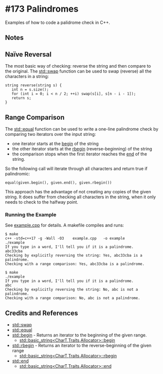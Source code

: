# #173 Palindromes

Examples of how to code a palidrome check in C++.

## Notes

## Naïve Reversal

The most basic way of checking: reverse the string and then compare to the original.
The [std::swap](https://en.cppreference.com/w/cpp/algorithm/swap) function
can be used to swap (reverse) all the characters in a string:

```
string reverse(string s) {
   int n = s.size();
   for (int i = 0; i < n / 2; ++i) swap(s[i], s[n - i - 1]);
   return s;
}
```

## Range Comparison

The [std::equal](https://en.cppreference.com/w/cpp/algorithm/equal)
function can be used to write a one-line palindrome check by comparing two iterators over the input string:

* one iterator starts at the [begin](https://en.cppreference.com/w/cpp/string/basic_string/begin) of the string
* the other iterator starts at the [rbegin](https://en.cppreference.com/w/cpp/string/basic_string/rbegin) (reverse-beginning) of the string
* the comparison stops when the first iterator reaches the [end](https://en.cppreference.com/w/cpp/string/basic_string/end) of the string.

So the following call will iterate through all characters and return true if palindromic:

```
equal(given.begin(), given.end(), given.rbegin())
```

This approach has the advantage of not creating any copies of the given string.
It does suffer from checking all characters in the string, when it only needs to check to the halfway point.

### Running the Example

See [example.cpp](./example.cpp) for details. A makefile compiles and runs:

```
$ make
c++ -std=c++17 -g -Wall -O3    example.cpp   -o example
./example
If you type in a word, I'll tell you if it is a palindrome.
abc33cba
Checking by explicitly reversing the string: Yes, abc33cba is a palindrome.
Checking with a range comparison: Yes, abc33cba is a palindrome.
```

```
$ make
./example
If you type in a word, I'll tell you if it is a palindrome.
abc
Checking by explicitly reversing the string: No, abc is not a palindrome.
Checking with a range comparison: No, abc is not a palindrome.
```

## Credits and References

* [std::swap](https://en.cppreference.com/w/cpp/algorithm/swap)
* [std::equal](https://en.cppreference.com/w/cpp/algorithm/equal)
* [std::begin](https://en.cppreference.com/w/cpp/iterator/begin) - Returns an iterator to the beginning of the given range.
  * [std::basic_string<CharT,Traits,Allocator>::begin](https://en.cppreference.com/w/cpp/string/basic_string/begin)
* [std::rbegin](https://en.cppreference.com/w/cpp/iterator/rbegin) - Returns an iterator to the reverse-beginning of the given range
  * [std::basic_string<CharT,Traits,Allocator>::rbegin](https://en.cppreference.com/w/cpp/string/basic_string/rbegin)
* [std::end](https://en.cppreference.com/w/cpp/iterator/end)
  * [std::basic_string<CharT,Traits,Allocator>::end](https://en.cppreference.com/w/cpp/string/basic_string/end)
